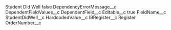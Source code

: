 <?xml version="1.0" encoding="UTF-8"?>
<CustomMetadata xmlns="http://soap.sforce.com/2006/04/metadata" xmlns:xsi="http://www.w3.org/2001/XMLSchema-instance" xmlns:xsd="http://www.w3.org/2001/XMLSchema">
    <label>Student Did Well</label>
    <protected>false</protected>
    <values>
        <field>DependencyErrorMessage__c</field>
        <value xsi:nil="true"/>
    </values>
    <values>
        <field>DependentFieldValues__c</field>
        <value xsi:nil="true"/>
    </values>
    <values>
        <field>DependentField__c</field>
        <value xsi:nil="true"/>
    </values>
    <values>
        <field>Editable__c</field>
        <value xsi:type="xsd:boolean">true</value>
    </values>
    <values>
        <field>FieldName__c</field>
        <value xsi:type="xsd:string">StudentDidWell__c</value>
    </values>
    <values>
        <field>HardcodedValue__c</field>
        <value xsi:nil="true"/>
    </values>
    <values>
        <field>IBRegister__c</field>
        <value xsi:type="xsd:string">Register</value>
    </values>
    <values>
        <field>OrderNumber__c</field>
        <value xsi:nil="true"/>
    </values>
</CustomMetadata>
